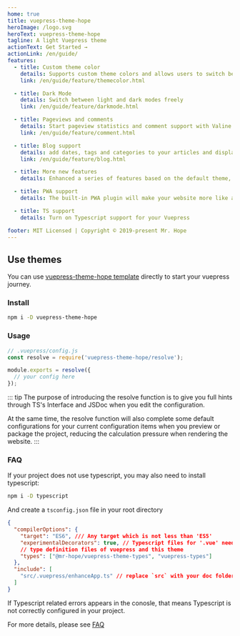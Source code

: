 ```yaml
---
home: true
title: vuepress-theme-hope
heroImage: /logo.svg
heroText: vuepress-theme-hope
tagline: A light Vuepress theme
actionText: Get Started →
actionLink: /en/guide/
features:
  - title: Custom theme color
    details: Supports custom theme colors and allows users to switch between preset theme colors
    link: /en/guide/feature/themecolor.html

  - title: Dark Mode
    details: Switch between light and dark modes freely
    link: /en/guide/feature/darkmode.html

  - title: Pageviews and comments
    details: Start pageview statistics and comment support with Valine and Vssue
    link: /en/guide/feature/comment.html

  - title: Blog support
    details: add dates, tags and categories to your articles and display them based on visitor filters
    link: /en/guide/feature/blog.html

  - title: More new features
    details: Enhanced a series of features based on the default theme, including icon support, path navigation, footer support, author display, etc.

  - title: PWA support
    details: The built-in PWA plugin will make your website more like an APP.

  - title: TS support
    details: Turn on Typescript support for your Vuepress

footer: MIT Licensed | Copyright © 2019-present Mr. Hope
---
```


## Use themes

You can use [vuepress-theme-hope template](https://github.com/Mister-Hope/vuepress-theme-hope-template) directly to start your vuepress journey.

### Install

```bash
npm i -D vuepress-theme-hope
```

### Usage

```js
// .vuepress/config.js
const resolve = require('vuepress-theme-hope/resolve');

module.exports = resolve({
  // your config here
});
```

::: tip
The purpose of introducing the resolve function is to give you full hints through TS's Interface and JSDoc when you edit the configuration.

At the same time, the resolve function will also complete some default configurations for your current configuration items when you preview or package the project, reducing the calculation pressure when rendering the website.
:::

### FAQ

If your project does not use typescript, you may also need to install typescript:

```bash
npm i -D typescript
```

And create a `tsconfig.json` file in your root directory

```json
{
  "compilerOptions": {
    "target": "ES6", /// Any target which is not less than 'ES5'
    "experimentalDecorators": true, // Typescript files for '.vue' needs this option
    // type definition files of vuepress and this theme
    "types": ["@mr-hope/vuepress-theme-types", "vuepress-types"]
  },
  "include": [
    "src/.vuepress/enhanceApp.ts" // replace `src` with your doc folder
  ]
}
```

If Typescript related errors appears in the conosle, that means Typescript is not correctly configured in your project.

For more details, please see [FAQ](FAQ/readme.md)
